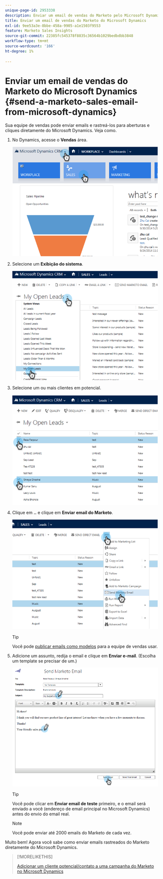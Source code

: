 ```yaml
---
unique-page-id: 2953338
description: Enviar um email de vendas do Marketo pelo Microsoft Dynamics - Documentação do Marketo - Documentação do produto
title: Enviar um email de vendas do Marketo do Microsoft Dynamics
exl-id: 9ee53a3e-8bbe-458a-9905-a1e1503f9553
feature: Marketo Sales Insights
source-git-commit: 22385fc545378f8835c36564b1029bedbdbb3848
workflow-type: tm+mt
source-wordcount: '166'
ht-degree: 1%

---
```


# Enviar um email de vendas do Marketo do Microsoft Dynamics {#send-a-marketo-sales-email-from-microsoft-dynamics}

Sua equipe de vendas pode enviar emails e rastreá-los para aberturas e cliques diretamente do Microsoft Dynamics. Veja como.

1. No Dynamics, acesse o **Vendas** área.

   ![](assets/image2014-10-20-11-3a56-3a9.png)

1. Selecione um **Exibição do sistema**.

   ![](assets/image2014-10-20-11-3a56-3a20.png)

1. Selecione um ou mais clientes em potencial.

   ![](assets/image2014-10-20-11-3a56-3a35.png)

1. Clique em **..** e clique em **Enviar email do Marketo**.

   ![](assets/image2014-10-20-11-3a56-3a57.png)

   >[!TIP]
   >
   >Você pode [publicar emails como modelos](/help/marketo/product-docs/marketo-sales-insight/msi-for-salesforce/features/actions-in-the-msi-panel/send-marketo-email/publish-an-email-to-sales-insight.md) para a equipe de vendas usar.

1. Adicione um assunto, redija o email e clique em **Enviar e-mail**. (Escolha um template se precisar de um.)

   ![](assets/image2014-10-20-11-3a57-3a8.png)

   >[!TIP]
   >
   >Você pode clicar em **Enviar email de teste** primeiro, e o email será enviado a você (endereço de email principal no Microsoft Dynamics) antes do envio do email real.

   >[!NOTE]
   >
   >Você pode enviar até 2000 emails do Marketo de cada vez.

Muito bem! Agora você sabe como enviar emails rastreados do Marketo diretamente do Microsoft Dynamics.

>[!MORELIKETHIS]
>
>[Adicionar um cliente potencial/contato a uma campanha do Marketo no Microsoft Dynamics](/help/marketo/product-docs/marketo-sales-insight/msi-for-microsoft-dynamics/setting-up-and-using/add-a-lead-contact-to-a-marketo-campaign-from-microsoft-dynamics.md)
